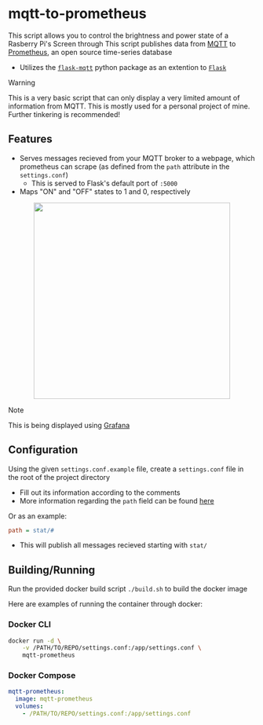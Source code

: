 # mqtt-to-prometheus

This script allows you to control the brightness and power state of a Rasberry Pi's Screen through
This script publishes data from [MQTT](https://mqtt.org/) to [Prometheus](https://prometheus.io/), an open source time-series database

- Utilizes the [`flask-mqtt`](https://github.com/stlehmann/Flask-MQTT) python package as an extention to [`Flask`](https://github.com/pallets/flask)

> [!WARNING]
> This is a very basic script that can only display a very limited amount of information from MQTT. This is mostly used for a personal project of mine. Further tinkering is recommended!

## Features

- Serves messages recieved from your MQTT broker to a webpage, which prometheus can scrape (as defined from the `path` attribute in the `settings.conf`)
  - This is served to Flask's default port of `:5000`
- Maps "ON" and "OFF" states to 1 and 0, respectively

<p align="center">
  <img src="https://github.com/user-attachments/assets/7cf1c839-42d3-4bbb-9bc9-eb1b1a560208" style="height:400px"/>
</p>

> [!NOTE]
> This is being displayed using [Grafana](https://www.grafana.com)

## Configuration

Using the given `settings.conf.example` file, create a `settings.conf` file in the root of the project directory

- Fill out its information according to the comments
- More information regarding the `path` field can be found [here](https://www.hivemq.com/blog/mqtt-essentials-part-5-mqtt-topics-best-practices/)

Or as an example:

```ini
path = stat/#
```

- This will publish all messages recieved starting with `stat/`

## Building/Running

Run the provided docker build script `./build.sh` to build the docker image

Here are examples of running the container through docker:

### Docker CLI

```bash
docker run -d \
    -v /PATH/TO/REPO/settings.conf:/app/settings.conf \
    mqtt-prometheus
```

### Docker Compose

```yaml
mqtt-prometheus:
  image: mqtt-prometheus
  volumes:
    - /PATH/TO/REPO/settings.conf:/app/settings.conf
```
